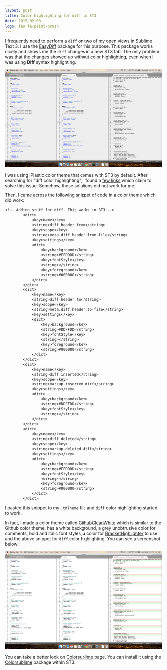 ```yaml
---
layout: post
title: Color highlighting for diff in ST3
date: 2015-02-08
logo: fas fa-paint-brush
---
```


I frequently need to perform a `diff` on two of my open views in Sublime Text 3. I use the [EasyDiff](https://github.com/facelessuser/EasyDiff) package for this purpose. This package works nicely and shows me the `diff` changes in a new ST3 tab. The only problem was that the changes showed up without color highlighting, even when I was using **Diff** syntax highlighting.

![No color highlighting using iPlastic theme](/assets/easydiff-st3-iplastic.png)

I was using iPlastic color theme that comes with ST3 by default. After searching for "diff color highlighting", I found a [few links](https://github.com/kemayo/sublime-text-git/issues/169) which claim to solve this issue. Somehow, these solutions did not work for me.

Then, I came across the following snippet of code in a color theme which did work:

```
<!-- Adding stuff for diff. This works in ST3 -->
        <dict>
            <key>name</key>
            <string>diff header from</string>
            <key>scope</key>
            <string>meta.diff.header.from-file</string>
            <key>settings</key>
            <dict>
                <key>background</key>
                <string>#FFDDDD</string>
                <key>fontStyle</key>
                <string></string>
                <key>foreground</key>
                <string>#000000</string>
            </dict>
        </dict>
        <dict>
            <key>name</key>
            <string>diff header to</string>
            <key>scope</key>
            <string>meta.diff.header.to-file</string>
            <key>settings</key>
            <dict>
                <key>background</key>
                <string>#DDFFDD</string>
                <key>fontStyle</key>
                <string></string>
                <key>foreground</key>
                <string>#000000</string>
            </dict>
        </dict>
        <dict>
            <key>name</key>
            <string>diff inserted</string>
            <key>scope</key>
            <string>markup.inserted.diff</string>
            <key>settings</key>
            <dict>
                <key>background</key>
                <string>#DDFFDD</string>
                <key>fontStyle</key>
                <string></string>
            </dict>
        </dict>
        <dict>
            <key>name</key>
            <string>diff deleted</string>
            <key>scope</key>
            <string>markup.deleted.diff</string>
            <key>settings</key>
            <dict>
                <key>background</key>
                <string>#FFDDDD</string>
                <key>fontStyle</key>
                <string></string>
                <key>foreground</key>
                <string>#000000</string>
            </dict>
        </dict>

```


I pasted this snippet to my `.tmTheme` file and `diff` color highlighting started to work.

In fact, I made a color theme called [GithubCleanWhite](http://colorsublime.com/theme/GitHubCleanWhite) which is similar to the Github color theme, has a white background, a grey unobtrusive color for comments, bold and italic font styles, a color for [BracketHighlighter](https://github.com/facelessuser/BracketHighlighter) to use and the above snippet for `diff` color highlighting. You can see a screenshot below:

![Color highlighting using GithubCleanWhite theme](/assets/easydiff-st3-githubcleanwhite.png)


You can take a better look on [Colorsublime](http://colorsublime.com/theme/GitHubCleanWhite) page. You can install it using the [Colorsublime](https://github.com/Colorsublime/Colorsublime-Plugin) package within ST3.

